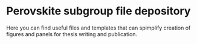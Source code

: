 # Perovskite subgroup file depository

Here you can find useful files and templates that can spimplify creation of figures and panels for thesis writing and publication. 
